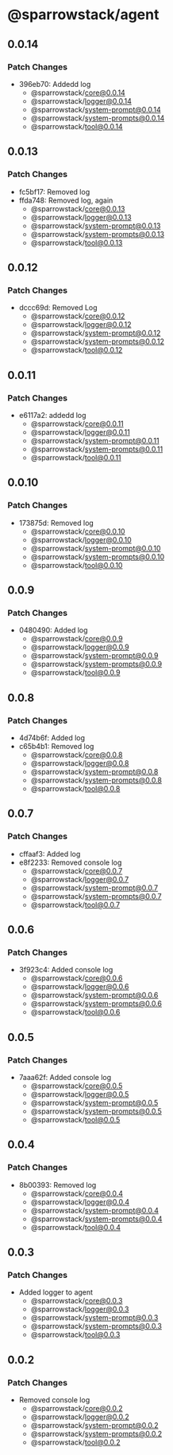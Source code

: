 # @sparrowstack/agent

## 0.0.14

### Patch Changes

- 396eb70: Addedd log
    - @sparrowstack/core@0.0.14
    - @sparrowstack/logger@0.0.14
    - @sparrowstack/system-prompt@0.0.14
    - @sparrowstack/system-prompts@0.0.14
    - @sparrowstack/tool@0.0.14

## 0.0.13

### Patch Changes

- fc5bf17: Removed log
- ffda748: Removed log, again
    - @sparrowstack/core@0.0.13
    - @sparrowstack/logger@0.0.13
    - @sparrowstack/system-prompt@0.0.13
    - @sparrowstack/system-prompts@0.0.13
    - @sparrowstack/tool@0.0.13

## 0.0.12

### Patch Changes

- dccc69d: Removed Log
    - @sparrowstack/core@0.0.12
    - @sparrowstack/logger@0.0.12
    - @sparrowstack/system-prompt@0.0.12
    - @sparrowstack/system-prompts@0.0.12
    - @sparrowstack/tool@0.0.12

## 0.0.11

### Patch Changes

- e6117a2: addedd log
    - @sparrowstack/core@0.0.11
    - @sparrowstack/logger@0.0.11
    - @sparrowstack/system-prompt@0.0.11
    - @sparrowstack/system-prompts@0.0.11
    - @sparrowstack/tool@0.0.11

## 0.0.10

### Patch Changes

- 173875d: Removed log
    - @sparrowstack/core@0.0.10
    - @sparrowstack/logger@0.0.10
    - @sparrowstack/system-prompt@0.0.10
    - @sparrowstack/system-prompts@0.0.10
    - @sparrowstack/tool@0.0.10

## 0.0.9

### Patch Changes

- 0480490: Added log
    - @sparrowstack/core@0.0.9
    - @sparrowstack/logger@0.0.9
    - @sparrowstack/system-prompt@0.0.9
    - @sparrowstack/system-prompts@0.0.9
    - @sparrowstack/tool@0.0.9

## 0.0.8

### Patch Changes

- 4d74b6f: Added log
- c65b4b1: Removed log
    - @sparrowstack/core@0.0.8
    - @sparrowstack/logger@0.0.8
    - @sparrowstack/system-prompt@0.0.8
    - @sparrowstack/system-prompts@0.0.8
    - @sparrowstack/tool@0.0.8

## 0.0.7

### Patch Changes

- cffaaf3: Added log
- e8f2233: Removed console log
    - @sparrowstack/core@0.0.7
    - @sparrowstack/logger@0.0.7
    - @sparrowstack/system-prompt@0.0.7
    - @sparrowstack/system-prompts@0.0.7
    - @sparrowstack/tool@0.0.7

## 0.0.6

### Patch Changes

- 3f923c4: Added console log
    - @sparrowstack/core@0.0.6
    - @sparrowstack/logger@0.0.6
    - @sparrowstack/system-prompt@0.0.6
    - @sparrowstack/system-prompts@0.0.6
    - @sparrowstack/tool@0.0.6

## 0.0.5

### Patch Changes

- 7aaa62f: Added console log
    - @sparrowstack/core@0.0.5
    - @sparrowstack/logger@0.0.5
    - @sparrowstack/system-prompt@0.0.5
    - @sparrowstack/system-prompts@0.0.5
    - @sparrowstack/tool@0.0.5

## 0.0.4

### Patch Changes

- 8b00393: Removed log
    - @sparrowstack/core@0.0.4
    - @sparrowstack/logger@0.0.4
    - @sparrowstack/system-prompt@0.0.4
    - @sparrowstack/system-prompts@0.0.4
    - @sparrowstack/tool@0.0.4

## 0.0.3

### Patch Changes

- Added logger to agent
    - @sparrowstack/core@0.0.3
    - @sparrowstack/logger@0.0.3
    - @sparrowstack/system-prompt@0.0.3
    - @sparrowstack/system-prompts@0.0.3
    - @sparrowstack/tool@0.0.3

## 0.0.2

### Patch Changes

- Removed console log
    - @sparrowstack/core@0.0.2
    - @sparrowstack/logger@0.0.2
    - @sparrowstack/system-prompt@0.0.2
    - @sparrowstack/system-prompts@0.0.2
    - @sparrowstack/tool@0.0.2
